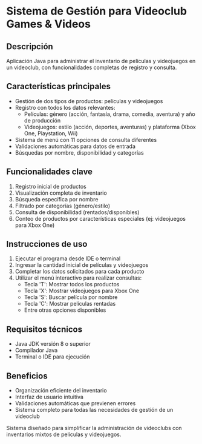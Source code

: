 # Sistema de Gestión para Videoclub Games & Videos

## Descripción
Aplicación Java para administrar el inventario de películas y videojuegos en un videoclub, con funcionalidades completas de registro y consulta.

## Características principales
- Gestión de dos tipos de productos: películas y videojuegos
- Registro con todos los datos relevantes:
  - Películas: género (acción, fantasía, drama, comedia, aventura) y año de producción
  - Videojuegos: estilo (acción, deportes, aventuras) y plataforma (Xbox One, Playstation, Wii)
- Sistema de menú con 11 opciones de consulta diferentes
- Validaciones automáticas para datos de entrada
- Búsquedas por nombre, disponibilidad y categorías

## Funcionalidades clave
1. Registro inicial de productos
2. Visualización completa de inventario
3. Búsqueda específica por nombre
4. Filtrado por categorías (género/estilo)
5. Consulta de disponibilidad (rentados/disponibles)
6. Conteo de productos por características especiales (ej: videojuegos para Xbox One)

## Instrucciones de uso
1. Ejecutar el programa desde IDE o terminal
2. Ingresar la cantidad inicial de películas y videojuegos
3. Completar los datos solicitados para cada producto
4. Utilizar el menú interactivo para realizar consultas:
   - Tecla 'T': Mostrar todos los productos
   - Tecla 'X': Mostrar videojuegos para Xbox One
   - Tecla 'S': Buscar película por nombre
   - Tecla 'C': Mostrar películas rentadas
   - Entre otras opciones disponibles

## Requisitos técnicos
- Java JDK versión 8 o superior
- Compilador Java
- Terminal o IDE para ejecución

## Beneficios
- Organización eficiente del inventario
- Interfaz de usuario intuitiva
- Validaciones automáticas que previenen errores
- Sistema completo para todas las necesidades de gestión de un videoclub

Sistema diseñado para simplificar la administración de videoclubs con inventarios mixtos de películas y videojuegos.
